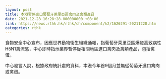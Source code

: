 ```yaml
---
layout: post
title: 本港暫停進口葡萄牙萊里亞區禽肉及禽類產品
date: 2021-12-28 16:28:28.000000000 +08:00
link: https://news.rthk.hk/rthk/ch/component/k2/1626291-20211228.htm
categories: rthk
---
```


食物安全中心宣布，因應世界動物衞生組織通報，指葡萄牙萊里亞區爆發高致病性H5N1禽流感，中心即時指示業界暫停從相關地區進口禽肉及禽類產品，包括禽蛋。

中心發言人說，根據政府統計處的資料，本港今年首9個月並無從葡萄牙進口禽肉或禽蛋。
